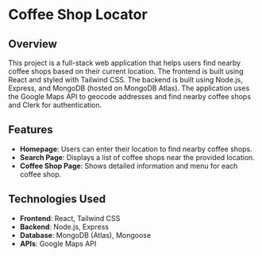 <!-- @format -->

# Coffee Shop Locator

## Overview

This project is a full-stack web application that helps users find nearby coffee shops based on their current location. The frontend is built using React and styled with Tailwind CSS. The backend is built using Node.js, Express, and MongoDB (hosted on MongoDB Atlas). The application uses the Google Maps API to geocode addresses and find nearby coffee shops and Clerk for authentication.

## Features

-   **Homepage**: Users can enter their location to find nearby coffee shops.
-   **Search Page**: Displays a list of coffee shops near the provided location.
-   **Coffee Shop Page**: Shows detailed information and menu for each coffee shop.

## Technologies Used

-   **Frontend**: React, Tailwind CSS
-   **Backend**: Node.js, Express
-   **Database**: MongoDB (Atlas), Mongoose
-   **APIs**: Google Maps API
